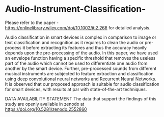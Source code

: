 # Audio-Instrument-Classification-
Please refer to the paper - https://onlinelibrary.wiley.com/doi/10.1002/itl2.268  for detailed analysis.

Audio classification in smart devices is complex in comparison to image or text classification and recognition as it requires to clean the audio or pre-process it before extracting its features and thus the accuracy heavily depends upon the pre-processing of the audio. In this paper, we have used an envelope function having a specific threshold that removes the useless part of the audio which cannot be used to differentiate one audio from another by the smart device. Further, pre-processed sounds from different musical instruments are subjected to feature extraction and classification using deep convolutional neural networks and Recurrent Neural Networks. It is observed that our proposed approach is suitable for audio classification for smart devices, with results at par with state-of-the-art techniques.

DATA AVAILABILITY STATEMENT
The data that support the findings of this study are openly available in zenodo at https://doi.org/10.5281/zenodo.2552860
